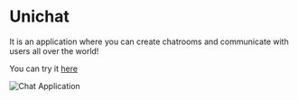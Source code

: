 # Unichat

It is an application where you can create chatrooms and communicate with users all over the world!

You can try it [here](https://unichatbykimensu.netlify.app/)

![Chat Application](https://i.ibb.co/GJwyy9m/Bv9-Js3-QLOLY-HD.jpg)
